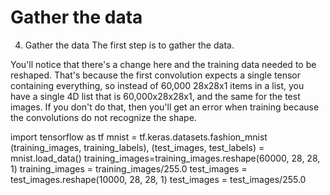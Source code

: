 # Gather the data

4. Gather the data
The first step is to gather the data.

You'll notice that there's a change here and the training data needed to be reshaped. That's because the first convolution expects a single tensor containing everything, so instead of 60,000 28x28x1 items in a list, you have a single 4D list that is 60,000x28x28x1, and the same for the test images. If you don't do that, then you'll get an error when training because the convolutions do not recognize the shape.


import tensorflow as tf
mnist = tf.keras.datasets.fashion_mnist
(training_images, training_labels), (test_images, test_labels) = mnist.load_data()
training_images=training_images.reshape(60000, 28, 28, 1)
training_images = training_images/255.0
test_images = test_images.reshape(10000, 28, 28, 1)
test_images = test_images/255.0